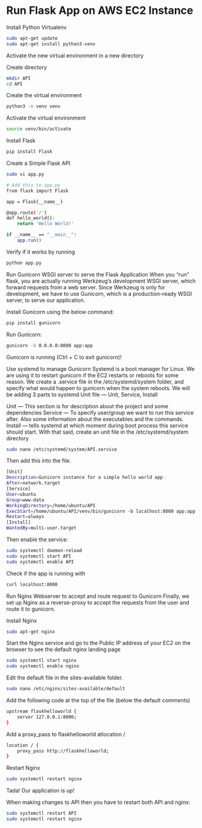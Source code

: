 # Run Flask App on AWS EC2 Instance
Install Python Virtualenv
```bash
sudo apt-get update
sudo apt-get install python3-venv
```
Activate the new virtual environment in a new directory

Create directory
```bash
mkdir API
cd API
```
Create the virtual environment
```bash
python3 -m venv venv
```
Activate the virtual environment
```bash
source venv/bin/activate
```
Install Flask
```bash
pip install Flask
```
Create a Simple Flask API
```bash
sudo vi app.py
```
```bash
# Add this to app.py
from flask import Flask

app = Flask(__name__)

@app.route('/')
def hello_world():
	return 'Hello World!'

if __name__ == "__main__":
	app.run()
```
Verify if it works by running 
```bash
python app.py
```
Run Gunicorn WSGI server to serve the Flask Application
When you “run” flask, you are actually running Werkzeug’s development WSGI server, which forward requests from a web server.
Since Werkzeug is only for development, we have to use Gunicorn, which is a production-ready WSGI server, to serve our application.

Install Gunicorn using the below command:
```bash
pip install gunicorn
```
Run Gunicorn:
```bash
gunicorn -b 0.0.0.0:8000 app:app 
```
Gunicorn is running (Ctrl + C to exit gunicorn)!

Use systemd to manage Gunicorn
Systemd is a boot manager for Linux. We are using it to restart gunicorn if the EC2 restarts or reboots for some reason.
We create a <projectname>.service file in the /etc/systemd/system folder, and specify what would happen to gunicorn when the system reboots.
We will be adding 3 parts to systemd Unit file — Unit, Service, Install

Unit — This section is for description about the project and some dependencies
Service — To specify user/group we want to run this service after. Also some information about the executables and the commands.
Install — tells systemd at which moment during boot process this service should start.
With that said, create an unit file in the /etc/systemd/system directory
	
```bash
sudo nano /etc/systemd/system/API.service
```
Then add this into the file.
```bash
[Unit]
Description=Gunicorn instance for a simple hello world app
After=network.target
[Service]
User=ubuntu
Group=www-data
WorkingDirectory=/home/ubuntu/API
ExecStart=/home/ubuntu/API/venv/bin/gunicorn -b localhost:8000 app:app
Restart=always
[Install]
WantedBy=multi-user.target
```
Then enable the service:
```bash
sudo systemctl daemon-reload
sudo systemctl start API
sudo systemctl enable API
```
Check if the app is running with 
```bash
curl localhost:8000
```
Run Nginx Webserver to accept and route request to Gunicorn
Finally, we set up Nginx as a reverse-proxy to accept the requests from the user and route it to gunicorn.

Install Nginx 
```bash
sudo apt-get nginx
```
Start the Nginx service and go to the Public IP address of your EC2 on the browser to see the default nginx landing page
```bash
sudo systemctl start nginx
sudo systemctl enable nginx
```
Edit the default file in the sites-available folder.
```bash
sudo nano /etc/nginx/sites-available/default
```
Add the following code at the top of the file (below the default comments)
```bash
upstream flaskhelloworld {
    server 127.0.0.1:8000;
}
```
Add a proxy_pass to flaskhelloworld atlocation /
```bash
location / {
    proxy_pass http://flaskhelloworld;
}
```
Restart Nginx 
```bash
sudo systemctl restart nginx
```
Tada! Our application is up!

When making changes to API then you have to restart both API and nginx:
```bash
sudo systemctl restart API
sudo systemctl restart nginx
```

